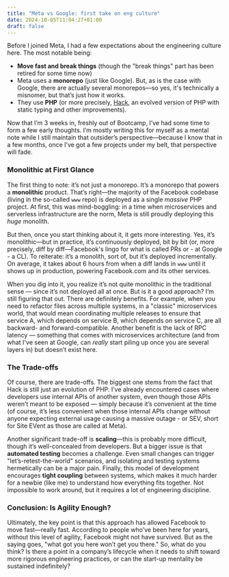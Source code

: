 ```yaml
---
title: "Meta vs Google: first take on eng culture"
date: 2024-10-05T11:04:27+01:00
draft: false
---
```


Before I joined Meta, I had a few expectations about the engineering culture here. The most notable being:

- **Move fast and break things** (though the "break things" part has been retired for some time now)
- Meta uses a **monorepo** (just like Google). But, as is the case with Google, there are actually several monorepos—so yes, it's technically a misnomer, but that’s just how it works.
- They use **PHP** (or more precisely, [Hack](https://hacklang.org/), an evolved version of PHP with static typing and other improvements).

Now that I’m 3 weeks in, freshly out of Bootcamp, I’ve had some time to form a few early thoughts. I’m mostly writing this for myself as a mental note while I still maintain that outsider’s perspective—because I know that in a few months, once I’ve got a few projects under my belt, that perspective will fade.

### Monolithic at First Glance

The first thing to note: it’s not just a monorepo. It’s a monorepo that powers a **monolithic** product. That’s right—the majority of the Facebook codebase (living in the so-called `www` repo) is deployed as a single _massive_ PHP project. At first, this was mind-boggling: in a time when microservices and serverless infrastructure are the norm, Meta is still proudly deploying this _huge_ monolith.

But then, once you start thinking about it, it gets more interesting. Yes, it’s monolithic—but in practice, it’s continuously deployed, bit by bit (or, more precisely, diff by diff—Facebook's lingo for what is called PRs or - at Google - a CL). To reiterate: it’s a monolith, sort of, but it’s deployed incrementally. On average, it takes about 6 hours from when a diff lands in `www` until it shows up in production, powering Facebook.com and its other services.

When you dig into it, you realize it’s not quite monolithic in the traditional sense — since it’s not deployed all at once. But is it a good approach? I’m still figuring that out. There are definitely benefits. For example, when you need to refactor files across multiple systems, in a "classic" microservices world, that would mean coordinating multiple releases to ensure that service A, which depends on service B, which depends on service C, are all backward- and forward-compatible. Another benefit is the lack of RPC latency — something that comes with microservices architecture (and from what I've seen at Google, can _really_ start piling up once you are several layers in) but doesn’t exist here.

### The Trade-offs

Of course, there are trade-offs. The biggest one stems from the fact that Hack is still just an evolution of PHP. I’ve already encountered cases where developers use internal APIs of another system, even though those APIs weren’t meant to be exposed — simply because it’s convenient at the time (of course, it’s less convenient when those internal APIs change without anyone expecting external usage causing a massive outage - or SEV, short for Site EVent as those are called at Meta). 

Another significant trade-off is **scaling**—this is probably more difficult, though it’s well-concealed from developers. But a bigger issue is that **automated testing** becomes a challenge. Even small changes can trigger "let’s-retest-the-world" scenarios, and isolating and testing systems hermetically can be a major pain. Finally, this model of development encourages **tight coupling** between systems, which makes it much harder for a newbie (like me) to understand how everything fits together. Not impossible to work around, but it requires a lot of engineering discipline.

### Conclusion: Is Agility Enough?

Ultimately, the key point is that this approach has allowed Facebook to move fast—really fast. According to people who’ve been here for years, without this level of agility, Facebook might not have survived. But as the saying goes, "what got you here won’t get you there." So, what do you think? Is there a point in a company’s lifecycle when it needs to shift toward more rigorous engineering practices, or can the start-up mentality be sustained indefinitely?

